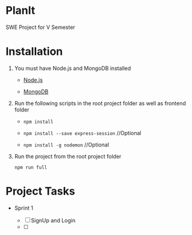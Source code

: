 # PlanIt
SWE Project for V Semester

# Installation
1. You must have Node.js and MongoDB installed

    * [Node.js](https://nodejs.org/en/)

    * [MongoDB](https://www.mongodb.com/download-center?jmp=nav#community) 

2. Run the following scripts in the root project folder as well as frontend folder

    * `npm install`

    * `npm install --save express-session`    //Optional

    * `npm install -g nodemon`    //Optional


3. Run the project from the root project folder

    ```
    npm run full
    ``` 


# Project Tasks

- Sprint 1

    - [ ] SignUp and Login
    - [ ]

